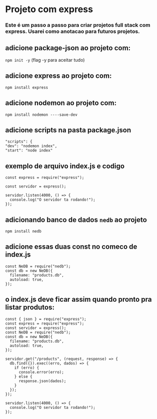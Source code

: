 # Projeto com express

### Este é um passo a passo para criar projetos full stack com express. Usarei como anotacao para futuros projetos.

## adicione package-json ao projeto com:

`npm init -y` (flag -y para aceitar tudo)

## adicione express ao projeto com:

`npm install express`

## adicione nodemon ao projeto com:

`npm install nodemon ----save-dev`

## adicione scripts na pasta package.json

```
"scripts": {
"dev": "nodemon index",
"start": "node index"
```

## exemplo de arquivo index.js e codigo

```
const express = require("express");

const servidor = express();

servidor.listen(4000, () => {
  console.log("O servidor ta rodando!");
});
```

## adicionando banco de dados `nedb` ao projeto

`npm install nedb`

## adicione essas duas const no comeco de index.js

```
const NeDB = require("nedb");
const db = new NeDB({
  filename: "products.db",
  autoload: true,
});
```

## o index.js deve ficar assim quando pronto pra listar produtos:

```
const { json } = require("express");
const express = require("express");
const servidor = express();
const NeDB = require("nedb");
const db = new NeDB({
  filename: "products.db",
  autoload: true,
});

servidor.get("/products", (request, response) => {
  db.find({}).exec((erro, dados) => {
    if (erro) {
      console.error(erro);
    } else {
      response.json(dados);
    }
  });
});

servidor.listen(4000, () => {
  console.log("O servidor ta rodando!");
});
```
